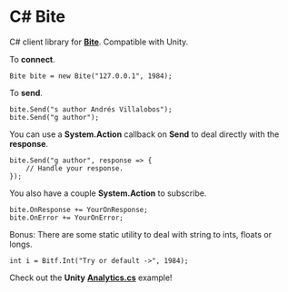 # C# Bite

C# client library for [**Bite**](https://github.com/alvivar/bite). Compatible
with Unity.

To **connect**.

    Bite bite = new Bite("127.0.0.1", 1984);

To **send**.

    bite.Send("s author Andrés Villalobos");
    bite.Send("g author");

You can use a **System.Action<string>** callback on **Send** to deal directly
with the **response**.

    bite.Send("g author", response => {
        // Handle your response.
    });

You also have a couple **System.Action<string>** to subscribe.

    bite.OnResponse += YourOnResponse;
    bite.OnError += YourOnError;

Bonus: There are some static utility to deal with string to ints, floats or
longs.

    int i = Bitf.Int("Try or default ->", 1984);

Check out the **Unity**
[**Analytics.cs**](https://github.com/alvivar/bite/blob/master/.csharp/Analytics.cs)
example!
